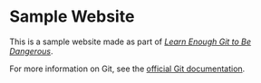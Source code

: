 # Sample Website

This is a sample website made as part of [*Learn Enough Git to Be Dangerous*](http://learnenough.com/git-tutorial).

For more information on Git, see the [official Git documentation](https://git-scm.com/).
